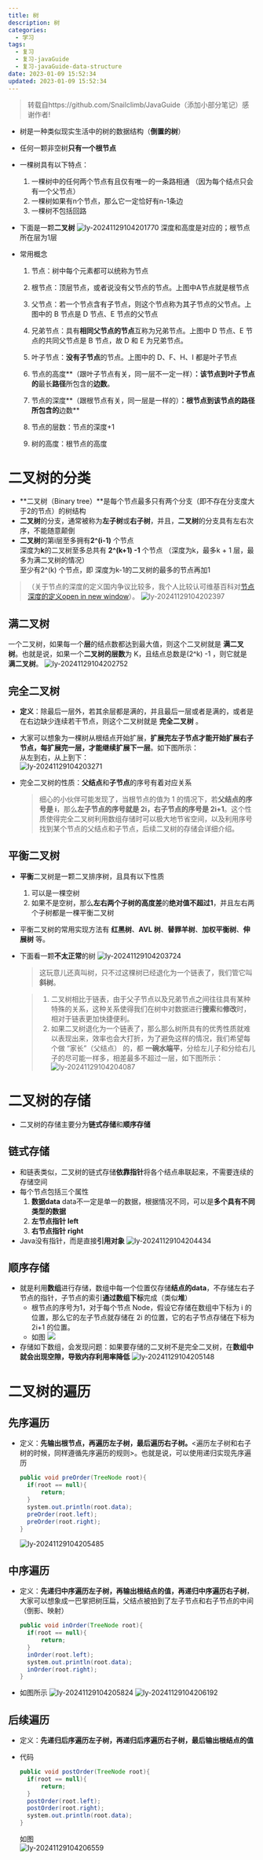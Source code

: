```yaml
---
title: 树
description: 树
categories:
  - 学习
tags:
  - 复习
  - 复习-javaGuide
  - 复习-javaGuide-data-structure
date: 2023-01-09 15:52:34
updated: 2023-01-09 15:52:34
---
```


> 转载自https://github.com/Snailclimb/JavaGuide（添加小部分笔记）感谢作者!

- 树是一种类似现实生活中的树的数据结构（**倒置的树**）

- 任何一颗非空树**只有一个根节点**

- 一棵树具有以下特点：

  1. 一棵树中的任何两个节点有且仅有唯一的一条路相通 （因为每个结点只会有一个父节点）
  2. 一棵树如果有n个节点，那么它一定恰好有n-1条边
  3. 一棵树不包括回路

- 下面是一颗**二叉树**
  ![ly-20241129104201770](attachments/img/ly-20241129104201770.png)
  深度和高度是对应的；根节点所在层为1层

- 常用概念

  1. 节点：树中每个元素都可以统称为节点

  2. 根节点：顶层节点，或者说没有父节点的节点。上图中A节点就是根节点

  3. 父节点：若一个节点含有子节点，则这个节点称为其子节点的父节点。上图中的 B 节点是 D 节点、E 节点的父节点

  4. 兄弟节点：具有**相同父节点的节点**互称为兄弟节点。上图中 D 节点、E 节点的共同父节点是 B 节点，故 D 和 E 为兄弟节点。

  5. 叶子节点：**没有子节点**的节点。上图中的 D、F、H、I 都是叶子节点

     

  6. 节点的高度**（跟叶子节点有关，同一层不一定一样）**：**该节点到叶子节点**的**最长**路径**所包含的**边数**。

  7. 节点的深度**（跟根节点有关，同一层是一样的）**：**根节点到该节点**的路径所包含的**边数**

  8. 节点的层数：节点的深度+1

  9. 树的高度：根节点的高度

# 二叉树的分类

- **二叉树（Binary tree）**是每个节点最多只有两个分支（即不存在分支度大于2的节点）的树结构
- **二叉树**的分支，通常被称为**左子树**或**右子树**，并且，**二叉树**的分支具有左右次序，不能随意颠倒
- **二叉树**的第i层至多拥有**2^(i-1)** 个节点  
  深度为**k**的二叉树至多总共有 **2^(k+1) -1** 个节点 （深度为k，最多k + 1 层，最多为满二叉树的情况）  
  至少有2^(k) 个节点，即 深度为k-1的二叉树的最多的节点再加1 

> （关于节点的深度的定义国内争议比较多，我个人比较认可维基百科对[节点深度的定义open in new window](https://zh.wikipedia.org/wiki/树_(数据结构)#/术语)）。
> ![ly-20241129104202397](attachments/img/ly-20241129104202397.png)

## 满二叉树

一个二叉树，如果每一个**层**的结点数都达到最大值，则这个二叉树就是 **满二叉树**。也就是说，如果一个**二叉树的层数**为 K，且结点总数是(2^k) -1 ，则它就是 **满二叉树**。
![ly-20241129104202752](attachments/img/ly-20241129104202752.png)

## 完全二叉树

- **定义**：除最后一层外，若其余层都是满的，并且最后一层或者是满的，或者是在右边缺少连续若干节点，则这个二叉树就是 **完全二叉树** 。

- 大家可以想象为一棵树从根结点开始扩展，**扩展完左子节点才能开始扩展右子节点，每扩展完一层，才能继续扩展下一层**。如下图所示：  
  从左到右，从上到下：  
  ![ly-20241129104203271](attachments/img/ly-20241129104203271.png)

- 完全二叉树的性质：**父结点**和**子节点**的序号有着对应关系

  > 细心的小伙伴可能发现了，当根节点的值为 1 的情况下，若**父结点的序号是 i**，那么**左子节点的序号就是 2i，右子节点的序号是 2i+1**。这个性质使得完全二叉树利用数组存储时可以极大地节省空间，以及利用序号找到某个节点的父结点和子节点，后续二叉树的存储会详细介绍。

## 平衡二叉树

- **平衡**二叉树是一颗二叉排序树，且具有以下性质

  1. 可以是一棵空树
  2. 如果不是空树，那么**左右两个子树的高度差**的**绝对值不超过1**，并且左右两个子树都是一棵平衡二叉树

- 平衡二叉树的常用实现方法有 **红黑树**、**AVL 树**、**替罪羊树**、**加权平衡树**、**伸展树** 等。

- 下面看一颗**不太正常**的树
  ![ly-20241129104203724](attachments/img/ly-20241129104203724.png)

  > 这玩意儿还真叫树，只不过这棵树已经退化为一个链表了，我们管它叫 **斜树**。

  > 1. 二叉树相比于链表，由于父子节点以及兄弟节点之间往往具有某种特殊的关系，这种关系使得我们在树中对数据进行**搜索**和**修改**时，相对于链表更加快捷便利。
  > 2. 如果二叉树退化为一个链表了，那么那么树所具有的优秀性质就难以表现出来，效率也会大打折，为了避免这样的情况，我们希望每个做 “家长”（父结点） 的，都 **一碗水端平**，分给左儿子和分给右儿子的尽可能一样多，相差最多不超过一层，如下图所示：
  >    ![ly-20241129104204087](attachments/img/ly-20241129104204087.png)

# 二叉树的存储

- 二叉树的存储主要分为**链式存储**和**顺序存储**

## 链式存储

- 和链表类似，二叉树的链式存储**依靠指针**将各个结点串联起来，不需要连续的存储空间
- 每个节点包括三个属性
  1. **数据data** data不一定是单一的数据，根据情况不同，可以是**多个具有不同类型的数据**
  2. **左节点指针 left**
  3. **右节点指针 right**
- Java没有指针，而是直接**引用对象**
  ![ly-20241129104204434](attachments/img/ly-20241129104204434.png)

## 顺序存储

- 就是利用**数组**进行存储，数组中每一个位置仅存储**结点的data**，不存储左右子节点的指针，子节点的索引**通过数组下标**完成（类似**堆**）
  - 根节点的序号为1，对于每个节点 Node，假设它存储在数组中下标为 i 的位置，那么它的左子节点就存储在 2i 的位置，它的右子节点存储在下标为 2i+1 的位置。
  - 如图
    ![](attachments/img/ly-20241129104204805.png)
- 存储如下数组，会发现问题：如果要存储的二叉树不是完全二叉树，在**数组中就会出现空隙，导致内存利用率降低**
  ![ly-20241129104205148](attachments/img/ly-20241129104205148.png)

# 二叉树的遍历

## 先序遍历

- 定义：**先输出根节点，再遍历左子树，最后遍历右子树。**<遍历左子树和右子树的时候，同样遵循先序遍历的规则>。也就是说，可以使用递归实现先序遍历

  ```java
  public void preOrder(TreeNode root){
  	if(root == null){
  		return;
  	}
  	system.out.println(root.data);
  	preOrder(root.left);
  	preOrder(root.right);
  } 
  ```

  ![ly-20241129104205485](attachments/img/ly-20241129104205485.png)

## 中序遍历

- 定义：**先递归中序遍历左子树，再输出根结点的值，再递归中序遍历右子树**，大家可以想象成一巴掌把树压扁，父结点被拍到了左子节点和右子节点的中间（倒影、映射）

  ```java
  public void inOrder(TreeNode root){
  	if(root == null){
  		return;
  	}
  	inOrder(root.left);
  	system.out.println(root.data);
  	inOrder(root.right);
  } 
  ```

- 如图所示
  ![ly-20241129104205824](attachments/img/ly-20241129104205824.png)
  ![ly-20241129104206192](attachments/img/ly-20241129104206192.png)

## 后续遍历

- 定义：**先递归后序遍历左子树，再递归后序遍历右子树，最后输出根结点的值**

- 代码  

  ```java
  public void postOrder(TreeNode root){
  	if(root == null){
  		return;
  	}
  	postOrder(root.left);
  	postOrder(root.right);
  	system.out.println(root.data);
  } 
  ```

  如图  
  ![ly-20241129104206559](attachments/img/ly-20241129104206559.png)